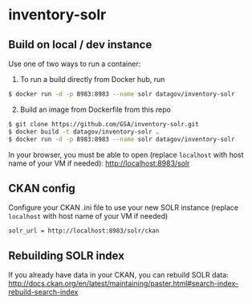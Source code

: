 # inventory-solr

## Build on local / dev instance

Use one of two ways to run a container:

1) To run a build directly from Docker hub, run
```bash
$ docker run -d -p 8983:8983 --name solr datagov/inventory-solr
```
2) Build an image from Dockerfile from this repo
```bash
$ git clone https://github.com/GSA/inventory-solr.git
$ docker build -t datagov/inventory-solr .
$ docker run -d -p 8983:8983 --name solr datagov/inventory-solr
```

In your browser, you must be able to open (replace `localhost` with host name of your VM if needed): 
[http://localhost:8983/solr](http://localhost:8983/solr)

## CKAN config
Configure your CKAN .ini file to use your new SOLR instance (replace `localhost` with host name of your VM if needed)
```
solr_url = http://localhost:8983/solr/ckan
```

## Rebuilding SOLR index
If you already have data in your CKAN, you can rebuild SOLR data: http://docs.ckan.org/en/latest/maintaining/paster.html#search-index-rebuild-search-index
